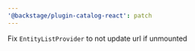 ```yaml
---
'@backstage/plugin-catalog-react': patch
---
```


Fix `EntityListProvider` to not update url if unmounted
